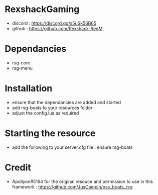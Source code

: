 # RexshackGaming
- discord : https://discord.gg/s5uSk56B65
- github : https://github.com/Rexshack-RedM

# Dependancies
- rsg-core
- rsg-menu

# Installation
- ensure that the dependancies are added and started
- add rsg-boats to your resources folder
- adjust the config.lua as required

# Starting the resource
- add the following to your server.cfg file : ensure rsg-boats

# Credit
- Apollyon#5164 for the original resouce and permission to use in this framework : https://github.com/JusCampin/oss_boats_rsg
